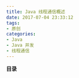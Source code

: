 ```yaml
---
title: Java 线程通信概述
date: 2017-07-04 23:33:12
tags:
- 原创
categories:
- Java
- Java 并发
- 线程通信
---
```


__目录__

<!-- toc -->
<!--more-->
